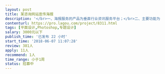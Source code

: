 ```yaml
---                
layout: post       
title: 某咨询网站宣传海报           
description: '</br>一、海报服务的产品为垂直行业资讯服务平台；</br>二、主要功能为行业人群提供学习资料下载、学习视频观看、新闻热点、干货文章等资讯；</br>三、产品类似于   今日头条；</br>四、有网站宣传海报的设计经验，有相关的设计案例；</br>有良好的沟通精神和契约精神；</br>'     
contenturl: https://pro.lagou.com/project/8311.html      
tags: [平面设计,Photoshop,专题设计]            
salary: 3000元以下          
publish_time: '已发布 22 小时'         
start_time: '2018-06-07 11:07:28'           
review: 381人                   
apply: 11人                   
recommend: 1人                   
time_range: 小于1周              
status: 招募中                  
---                 
```

